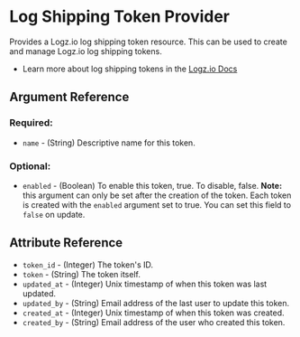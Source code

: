# Log Shipping Token Provider

Provides a Logz.io log shipping token resource. This can be used to create and manage Logz.io log shipping tokens.

* Learn more about log shipping tokens in the [Logz.io Docs](https://docs.logz.io/api/#tag/Manage-log-shipping-tokens)

## Argument Reference

### Required:
* `name` - (String) Descriptive name for this token.

### Optional:
* `enabled` - (Boolean) To enable this token, true. To disable, false. **Note:** this argument can only be set after the creation of the token. Each token is created with the `enabled` argument set to true. You can set this field to `false` on update.  

##  Attribute Reference

* `token_id` - (Integer) The token's ID.
* `token` - (String) The token itself.
* `updated_at` - (Integer) Unix timestamp of when this token was last updated.
* `updated_by` - (String) Email address of the last user to update this token.
* `created_at` - (Integer) Unix timestamp of when this token was created.
* `created_by` - (String) Email address of the user who created this token.